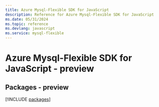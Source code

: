 ```yaml
---
title: Azure Mysql-Flexible SDK for JavaScript
description: Reference for Azure Mysql-Flexible SDK for JavaScript
ms.date: 05/31/2024
ms.topic: reference
ms.devlang: javascript
ms.service: mysql-flexible
---
```

# Azure Mysql-Flexible SDK for JavaScript - preview
## Packages - preview
[!INCLUDE [packages](mysql-flexible-index.md)]